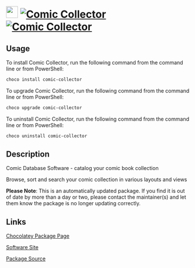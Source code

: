 ﻿# <img src="https://cdn.jsdelivr.net/gh/mkevenaar/chocolatey-packages@1c27c1d5ae9df85268fe4c15e231693166f627f5/icons/comic-collector.png" width="32" height="32"/> [![Comic Collector](https://img.shields.io/chocolatey/v/comic-collector.svg?label=Comic+Collector)](https://chocolatey.org/packages/comic-collector) [![Comic Collector](https://img.shields.io/chocolatey/dt/comic-collector.svg)](https://chocolatey.org/packages/comic-collector)

## Usage
To install Comic Collector, run the following command from the command line or from PowerShell:
```powershell
choco install comic-collector
```

To upgrade Comic Collector, run the following command from the command line or from PowerShell:
```powershell
choco upgrade comic-collector
```

To uninstall Comic Collector, run the following command from the command line or from PowerShell:
```powershell
choco uninstall comic-collector
```

## Description
Comic Database Software - catalog your comic book collection

Browse, sort and search your comic collection in various layouts and views

**Please Note**: This is an automatically updated package. If you find it is
out of date by more than a day or two, please contact the maintainer(s) and
let them know the package is no longer updating correctly.


## Links
[Chocolatey Package Page](https://chocolatey.org/packages/comic-collector)

[Software Site](https://www.collectorz.com/comic/comic-collector)

[Package Source](https://github.com/mkevenaar/chocolatey-packages/tree/master/automatic/comic-collector)

